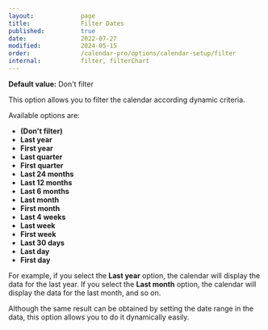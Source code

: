 ```yaml
---
layout:             page
title:              Filter Dates
published:          true
date:               2022-07-27
modified:           2024-05-15
order:              /calendar-pro/options/calendar-setup/filter
internal:           filter, filterChart
---
```

**Default value:** Don't filter

This option allows you to filter the calendar according dynamic criteria. 

Available options are:
- **(Don't filter)**
- **Last year**
- **First year**
- **Last quarter**
- **First quarter**
- **Last 24 months**
- **Last 12 months**
- **Last 6 months**
- **Last month**
- **First month**
- **Last 4 weeks**
- **Last week**
- **First week**
- **Last 30 days**
- **Last day**
- **First day**

For example, if you select the **Last year** option, the calendar will display the data for the last year. If you select the **Last month** option, the calendar will display the data for the last month, and so on. 

Although the same result can be obtained by setting the date range in the data, this option allows you to do it dynamically easily.
